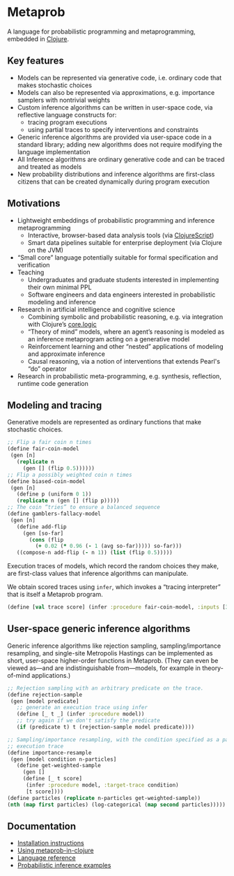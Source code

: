 # Metaprob

A language for probabilistic programming and metaprogramming, embedded in [Clojure](https://clojure.org/).

## Key features

* Models can be represented via generative code, i.e. ordinary code that makes stochastic choices
* Models can also be represented via approximations, e.g. importance samplers with nontrivial weights
* Custom inference algorithms can be written in user-space code, via reflective language constructs for:
  * tracing program executions
  * using partial traces to specify interventions and constraints
* Generic inference algorithms are provided via user-space code in a standard library; adding new algorithms does not require modifying the language implementation
* All Inference algorithms are ordinary generative code and can be traced and treated as models
* New probability distributions and inference algorithms are first-class citizens that can be created dynamically during program execution

## Motivations

* Lightweight embeddings of probabilistic programming and inference metaprogramming
  * Interactive, browser-based data analysis tools (via [ClojureScript](https://clojurescript.org/))
  * Smart data pipelines suitable for enterprise deployment (via Clojure on the JVM)
* “Small core” language potentially suitable for formal specification and verification
* Teaching
  * Undergraduates and graduate students interested in implementing their own minimal PPL
  * Software engineers and data engineers interested in probabilistic modeling and inference
* Research in artificial intelligence and cognitive science
  * Combining symbolic and probabilistic reasoning, e.g. via integration with Clojure’s [core.logic](https://github.com/clojure/core.logic)
  * “Theory of mind” models, where an agent’s reasoning is modeled as an inference metaprogram acting on a generative model
  * Reinforcement learning and other “nested” applications of modeling and approximate inference
  * Causal reasoning, via a notion of interventions that extends Pearl's “do” operator
* Research in probabilistic meta-programming, e.g. synthesis, reflection, runtime code generation

## Modeling and tracing

Generative models are represented as ordinary functions that make stochastic choices.

```clojure
;; Flip a fair coin n times
(define fair-coin-model
 (gen [n]
   (replicate n
     (gen [] (flip 0.5))))))
;; Flip a possibly weighted coin n times
(define biased-coin-model
 (gen [n]
   (define p (uniform 0 1))
   (replicate n (gen [] (flip p)))))
;; The coin “tries” to ensure a balanced sequence
(define gamblers-fallacy-model
 (gen [n]
   (define add-flip
     (gen [so-far]
       (cons (flip
         (+ 0.02 (* 0.96 (- 1 (avg so-far))))) so-far)))
   ((compose-n add-flip (- n 1)) (list (flip 0.5)))))
```

Execution traces of models, which record the random choices they make, are first-class values that inference algorithms can manipulate.

We obtain scored traces using `infer`, which invokes a “tracing interpreter” that is itself a Metaprob program.

```clojure
(define [val trace score] (infer :procedure fair-coin-model, :inputs [3]))
```

## User-space generic inference algorithms

Generic inference algorithms like rejection sampling, sampling/importance resampling, and single-site Metropolis Hastings can be implemented as short, user-space higher-order functions in Metaprob. (They can even be viewed as—and are indistinguishable from—models, for example in theory-of-mind applications.)

```clojure
;; Rejection sampling with an arbitrary predicate on the trace.
(define rejection-sample
 (gen [model predicate]
   ;; generate an execution trace using infer
   (define [_ t _] (infer :procedure model))
   ;; try again if we don't satisfy the predicate
   (if (predicate t) t (rejection-sample model predicate))))

;; Sampling/importance resampling, with the condition specified as a partial
;; execution trace
(define importance-resample
 (gen [model condition n-particles]
   (define get-weighted-sample
     (gen []
     (define [_ t score]
      (infer :procedure model, :target-trace condition)
      [t score])))
(define particles (replicate n-particles get-weighted-sample))
(nth (map first particles) (log-categorical (map second particles)))))
```

## Documentation

  * [Installation instructions](INSTALL.md)
  * [Using metaprob-in-clojure](doc/interaction.md)
  * [Language reference](doc/language.md)
  * [Probabilistic inference examples](doc/examples.md)
